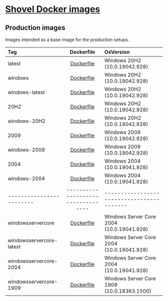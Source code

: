 # [Shovel Docker images](https://hub.docker.com/u/shovelinstaller)

## Production images

Images intended as a base image for the production setups.

<!-- https://hub.docker.com/_/microsoft-windows -->
<!-- https://hub.docker.com/_/microsoft-powershell -->

| Tag                      |             Dockerfile             | OsVersion                                  |
| :----------------------- | :--------------------------------: | :----------------------------------------- |
| latest                   | [Dockerfile](./windows/Dockerfile) | Windows 20H2 (10.0.19042.928)              |
| windows                  | [Dockerfile](./windows/Dockerfile) | Windows 20H2 (10.0.19042.928)              |
| windows-latest           | [Dockerfile](./windows/Dockerfile) | Windows 20H2 (10.0.19042.928)              |
| 20H2                     | [Dockerfile](./windows/Dockerfile) | Windows 20H2 (10.0.19042.928)              |
| windows-20H2             | [Dockerfile](./windows/Dockerfile) | Windows 20H2 (10.0.19042.928)              |
| 2009                     | [Dockerfile](./windows/Dockerfile) | Windows 2009 (10.0.19042.928)              |
| windows-2009             | [Dockerfile](./windows/Dockerfile) | Windows 2009 (10.0.19042.928)              |
| 2004                     | [Dockerfile](./windows/Dockerfile) | Windows 2004 (10.0.19041.928)              |
| windows-2004             | [Dockerfile](./windows/Dockerfile) | Windows 2004 (10.0.19041.928)              |
| ------------------------ | ---------------------------------- | -----------------------------------------  |
| windowsservercore        | [Dockerfile](./windows/Dockerfile) | Windows Server Core 2004 (10.0.19041.928)  |
| windowsservercore-latest | [Dockerfile](./windows/Dockerfile) | Windows Server Core 2004 (10.0.19041.928)  |
| windowsservercore-2004   | [Dockerfile](./windows/Dockerfile) | Windows Server Core 2004 (10.0.19041.928)  |
| windowsservercore-1909   | [Dockerfile](./windows/Dockerfile) | Windows Server Core 1909 (10.0.18363.1500) |

<!--
## Development images

Images for local development and testing behaviour on multiple OS versions or Excavator execution
 -->
